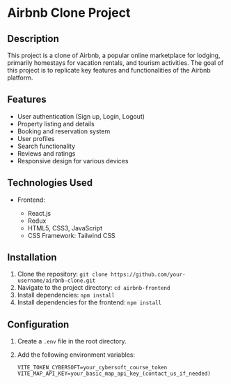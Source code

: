 # Airbnb Clone Project

## Description

This project is a clone of Airbnb, a popular online marketplace for lodging, primarily homestays for vacation rentals, and tourism activities. The goal of this project is to replicate key features and functionalities of the Airbnb platform.

## Features

- User authentication (Sign up, Login, Logout)
- Property listing and details
- Booking and reservation system
- User profiles
- Search functionality
- Reviews and ratings
- Responsive design for various devices

## Technologies Used

- Frontend:

  - React.js
  - Redux
  - HTML5, CSS3, JavaScript
  - CSS Framework: Tailwind CSS

## Installation

1. Clone the repository: `git clone https://github.com/your-username/airbnb-clone.git`
2. Navigate to the project directory: `cd airbnb-frontend`
3. Install dependencies: `npm install`
4. Install dependencies for the frontend: `npm install`

## Configuration

1. Create a `.env` file in the root directory.
2. Add the following environment variables:

   ```env
   VITE_TOKEN_CYBERSOFT=your_cybersoft_course_token
   VITE_MAP_API_KEY=your_basic_map_api_key_(contact_us_if_needed)
   ```
